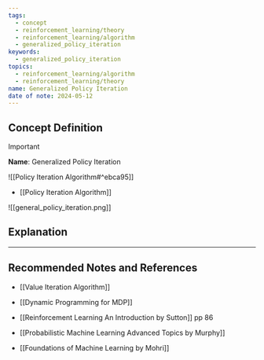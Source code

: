 ```yaml
---
tags:
  - concept
  - reinforcement_learning/theory
  - reinforcement_learning/algorithm
  - generalized_policy_iteration
keywords:
  - generalized_policy_iteration
topics:
  - reinforcement_learning/algorithm
  - reinforcement_learning/theory
name: Generalized Policy Iteration
date of note: 2024-05-12
---
```


## Concept Definition

>[!important]
>**Name**:  Generalized Policy Iteration

![[Policy Iteration Algorithm#^ebca95]]

- [[Policy Iteration Algorithm]]

![[general_policy_iteration.png]]

## Explanation





-----------
##  Recommended Notes and References



- [[Value Iteration Algorithm]]
- [[Dynamic Programming for MDP]]

- [[Reinforcement Learning An Introduction by Sutton]] pp 86
- [[Probabilistic Machine Learning Advanced Topics by Murphy]] 
- [[Foundations of Machine Learning by Mohri]] 
